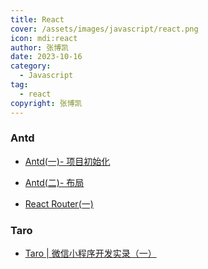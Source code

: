 ```yaml
---
title: React
cover: /assets/images/javascript/react.png
icon: mdi:react
author: 张博凯
date: 2023-10-16
category:
  - Javascript
tag:
  - react
copyright: 张博凯
---
```


### Antd
- [Antd(一)- 项目初始化](https://mp.weixin.qq.com/s?__biz=MzU5MjA3MzMzMA==&mid=2247484839&idx=1&sn=dae85ca9684e8820fb78e52ec2120c12&chksm=fe2402bac9538bac33016786e8615247cf2c4ad4f9eae3a8d90b77e2c225b27aa148bd2e7df0#rd)

- [Antd(二)- 布局](https://mp.weixin.qq.com/s?__biz=MzU5MjA3MzMzMA==&mid=2247484852&idx=1&sn=187a908783ae781061895aba57edc5fc&chksm=fe2402a9c9538bbf31a192bb7af6d71f5668074b9468c72ede3f18473301b796e46dc826debc#rd)

- [React Router(一)](https://mp.weixin.qq.com/s?__biz=MzU5MjA3MzMzMA==&mid=2247484876&idx=1&sn=699b96e08bb549a05cb21c417be5478a&chksm=fe2402d1c9538bc7dd35fed09df8c3979f3c3991740698f923294d123db9cf816271edf8f40a#rd)

### Taro
- [Taro | 微信小程序开发实录（一）](https://mp.weixin.qq.com/s?__biz=MzU5MjA3MzMzMA==&mid=2247484586&idx=1&sn=b3db388d6fbc38b9c93009c53c50987c&chksm=fe2403b7c9538aa134806e594eb27d9669bf7f5e4cd07e71726bef0524c1edc1e2e2dcfecd7c#rd)